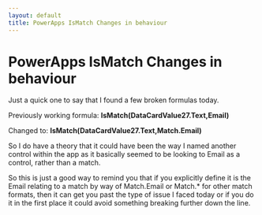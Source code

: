 ```yaml
---
layout: default
title: PowerApps IsMatch Changes in behaviour
---
```


<h1>PowerApps IsMatch Changes in behaviour</h1>

Just a quick one to say that I found a few broken formulas today.

Previously working formula: **IsMatch(DataCardValue27.Text,Email)**

Changed to: **IsMatch(DataCardValue27.Text,Match.Email)**

So I do have a theory that it could have been the way I named another control within the app as it basically seemed to be looking to Email as a control, rather than a match.

So this is just a good way to remind you that if you explicitly define it is the Email relating to a match by way of Match.Email or Match.* for other match formats, then it can
get you past the type of issue I faced today or if you do it in the first place it could avoid something breaking further down the line.
